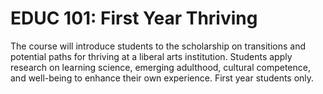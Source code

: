 # EDUC 101: First Year Thriving

The course will introduce students to the scholarship on transitions and potential paths for thriving at a liberal arts institution. Students apply research on learning science, emerging adulthood, cultural competence, and well-being to enhance their own experience. First year students only.